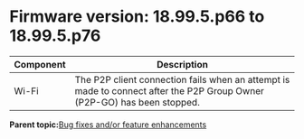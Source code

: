 # Firmware version: 18.99.5.p66 to 18.99.5.p76

|Component|Description|
|-----------|-------------|
|Wi-Fi|The P2P client connection fails when an attempt is made to connect after the P2P Group Owner (P2P-GO) has been stopped.|

**Parent topic:**[Bug fixes and/or feature enhancements](../topics/bug_fixes_andor_feature_enhancements_06.md)